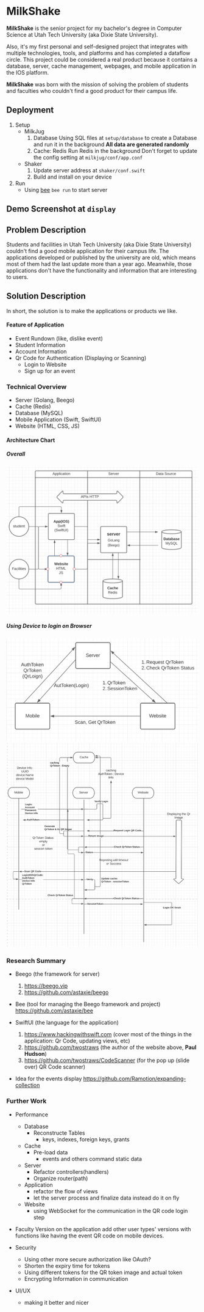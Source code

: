 # MilkShake

**MilkShake** is the senior project for my bachelor's degree in Computer Science at Utah Tech University (aka Dixie State University). 

Also, it's my first personal and self-designed project that integrates with multiple technologies, tools, and platforms and has completed a dataflow circle. This project could be considered a real product because it contains a database, server, cache management, webpages, and mobile application in the IOS platform. 

**MilkShake** was born with the mission of solving the problem of students and faculties who couldn't find a good product for their campus life. 



## Deployment
1. Setup
    * MilkJug
        1. Database 
        Using SQL files at `setup/database` to create a Database and run it in the background
        **All data are generated randomly**
        2. Cache: Redis
        Run Redis in the background
        Don't forget to update the config setting at `milkjug/conf/app.conf`
    * Shaker
        1. Update server address at `shaker/conf.swift`
        2. Build and install on your device
2. Run
    * Using [bee](https://github.com/astaxie/bee) `bee run` to start server


## Demo Screenshot at `display`

## Problem Description
Students and facilities in Utah Tech University (aka Dixie State University) couldn't find a good mobile application for their campus life. The applications developed or published by the university are old, which means most of them had the last update more than a year ago. Meanwhile, those applications don't have the functionality and information that are interesting to users.

## Solution Description
In short, the solution is to make the applications or products we like. 

#### Feature of Application
* Event Rundown (like, dislike event)
* Student Information
* Account Information
* Qr Code for Authentication (Displaying or Scanning)
    * Login to Website
    * Sign up for an event
 
### Technical Overview
* Server (Golang, Beego)
* Cache (Redis)
* Database (MySQL)
* Mobile Application (Swift, SwiftUI)
* Website (HTML, CSS, JS)

#### Architecture Chart
##### Overall
![](/display/overall_architecture.png)

##### Using Device to login on Browser
![](/display/lazy-version.png)
![](/display/coolthing.png)

### Research Summary
* Beego (the framework for server)
    1. https://beego.vip
    2. https://github.com/astaxie/beego

* Bee (tool for managing the Beego framework and project)
    https://github.com/astaxie/bee

* SwiftUI (the language for the application)
    1. https://www.hackingwithswift.com (cover most of the things in the application: Qr Code, updating views, etc)
    2. https://github.com/twostraws (the author of the website above, **Paul Hudson**)
    3. https://github.com/twostraws/CodeScanner (for the pop up (slide over) QR Code scanner)

* Idea for the events display
    https://github.com/Ramotion/expanding-collection


### Further Work
* Performance
    * Database
        * Reconstructe Tables
            * keys, indexes, foreign keys, grants
    * Cache
        * Pre-load data
            * events and others command static data
    * Server
        * Refactor controllers(handlers)
        * Organize router(path)
    * Application
        * refactor the flow of views
        * let the server process and finalize data instead do it on fly
    * Website
        * using WebSocket for the communication in the QR code login step

* Faculty Version on the application
add other user types' versions with functions like having the event QR code on mobile devices.

* Security
    * Using other more secure authorization like OAuth?
    * Shorten the expiry time for tokens
    * Using different tokens for the QR token image and actual token
    * Encrypting Information in communication

* UI/UX
    * making it better and nicer
